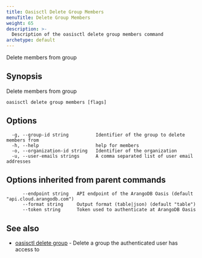 ```yaml
---
title: Oasisctl Delete Group Members
menuTitle: Delete Group Members
weight: 65
description: >-
  Description of the oasisctl delete group members command
archetype: default
---
```

Delete members from group

## Synopsis

Delete members from group

```
oasisctl delete group members [flags]
```

## Options

```
  -g, --group-id string          Identifier of the group to delete members from
  -h, --help                     help for members
  -o, --organization-id string   Identifier of the organization
  -u, --user-emails strings      A comma separated list of user email addresses
```

## Options inherited from parent commands

```
      --endpoint string   API endpoint of the ArangoDB Oasis (default "api.cloud.arangodb.com")
      --format string     Output format (table|json) (default "table")
      --token string      Token used to authenticate at ArangoDB Oasis
```

## See also

* [oasisctl delete group](delete-group.md)	 - Delete a group the authenticated user has access to

